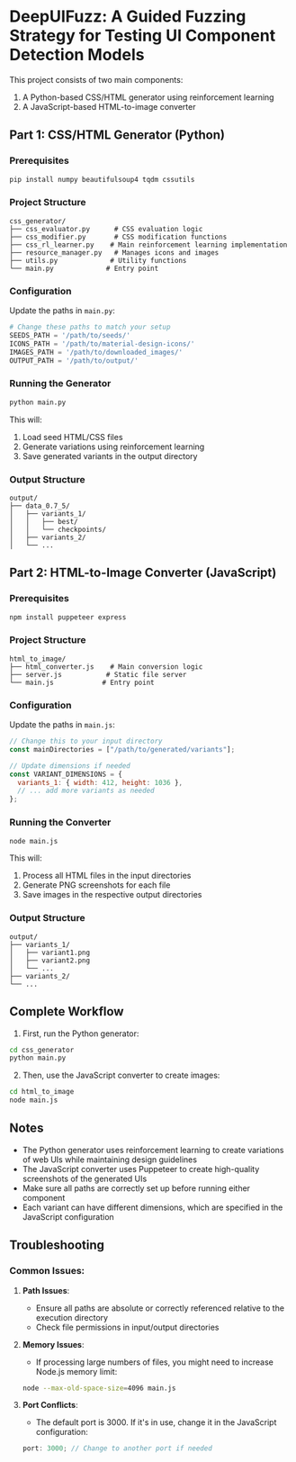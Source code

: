 # DeepUIFuzz: A Guided Fuzzing Strategy for Testing UI Component Detection Models 

This project consists of two main components:

1. A Python-based CSS/HTML generator using reinforcement learning
2. A JavaScript-based HTML-to-image converter

## Part 1: CSS/HTML Generator (Python)

### Prerequisites

```bash
pip install numpy beautifulsoup4 tqdm cssutils
```

### Project Structure

```
css_generator/
├── css_evaluator.py      # CSS evaluation logic
├── css_modifier.py       # CSS modification functions
├── css_rl_learner.py    # Main reinforcement learning implementation
├── resource_manager.py   # Manages icons and images
├── utils.py             # Utility functions
└── main.py             # Entry point
```

### Configuration

Update the paths in `main.py`:

```python
# Change these paths to match your setup
SEEDS_PATH = '/path/to/seeds/'
ICONS_PATH = '/path/to/material-design-icons/'
IMAGES_PATH = '/path/to/downloaded_images/'
OUTPUT_PATH = '/path/to/output/'
```

### Running the Generator

```bash
python main.py
```

This will:

1. Load seed HTML/CSS files
2. Generate variations using reinforcement learning
3. Save generated variants in the output directory

### Output Structure

```
output/
├── data_0.7_5/
│   ├── variants_1/
│   │   ├── best/
│   │   └── checkpoints/
│   ├── variants_2/
│   └── ...
```

## Part 2: HTML-to-Image Converter (JavaScript)

### Prerequisites

```bash
npm install puppeteer express
```

### Project Structure

```
html_to_image/
├── html_converter.js    # Main conversion logic
├── server.js           # Static file server
└── main.js            # Entry point
```

### Configuration

Update the paths in `main.js`:

```javascript
// Change this to your input directory
const mainDirectories = ["/path/to/generated/variants"];

// Update dimensions if needed
const VARIANT_DIMENSIONS = {
  variants_1: { width: 412, height: 1036 },
  // ... add more variants as needed
};
```

### Running the Converter

```bash
node main.js
```

This will:

1. Process all HTML files in the input directories
2. Generate PNG screenshots for each file
3. Save images in the respective output directories

### Output Structure

```
output/
├── variants_1/
│   ├── variant1.png
│   ├── variant2.png
│   └── ...
├── variants_2/
└── ...
```

## Complete Workflow

1. First, run the Python generator:

```bash
cd css_generator
python main.py
```

2. Then, use the JavaScript converter to create images:

```bash
cd html_to_image
node main.js
```

## Notes

- The Python generator uses reinforcement learning to create variations of web UIs while maintaining design guidelines
- The JavaScript converter uses Puppeteer to create high-quality screenshots of the generated UIs
- Make sure all paths are correctly set up before running either component
- Each variant can have different dimensions, which are specified in the JavaScript configuration

## Troubleshooting

### Common Issues:

1. **Path Issues**:

   - Ensure all paths are absolute or correctly referenced relative to the execution directory
   - Check file permissions in input/output directories

2. **Memory Issues**:

   - If processing large numbers of files, you might need to increase Node.js memory limit:

   ```bash
   node --max-old-space-size=4096 main.js
   ```

3. **Port Conflicts**:
   - The default port is 3000. If it's in use, change it in the JavaScript configuration:
   ```javascript
   port: 3000; // Change to another port if needed
   ```
